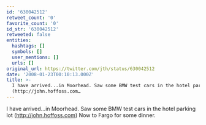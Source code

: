 ```yaml
---
id: '630042512'
retweet_count: '0'
favorite_count: '0'
id_str: '630042512'
retweeted: false
entities:
  hashtags: []
  symbols: []
  user_mentions: []
  urls: []
original_url: https://twitter.com/jth/status/630042512
date: '2008-01-23T00:10:13.000Z'
title: >-
  I have arrived...in Moorhead. Saw some BMW test cars in the hotel parking lot
  (http://john.hoffoss.com…
---
```


I have arrived...in Moorhead. Saw some BMW test cars in the hotel parking lot (http://john.hoffoss.com) Now to Fargo for some dinner.